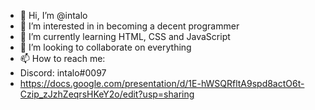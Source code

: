 - 👋 Hi, I’m @intalo
- 👀 I’m interested in in becoming a decent programmer
- 🌱 I’m currently learning HTML, CSS and JavaScript
- 💞️ I’m looking to collaborate on everything
- 📫 How to reach me: 
- Discord: intalo#0097
- https://docs.google.com/presentation/d/1E-hWSQRfltA9spd8actO6t-Czip_zJzhZeqrsHKeY2o/edit?usp=sharing

<!---
intalo/intalo is a ✨ special ✨ repository because its `README.md` (this file) appears on your GitHub profile.
You can click the Preview link to take a look at your changes.
--->
